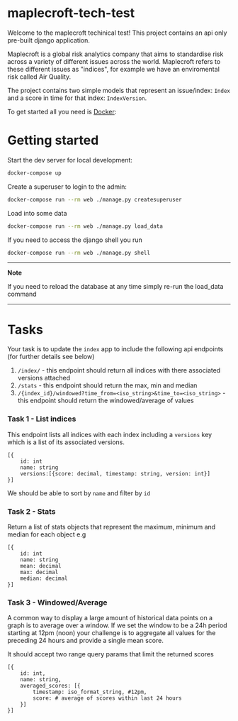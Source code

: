 # maplecroft-tech-test

Welcome to the maplecroft techinical test! This project contains an api only pre-built django application.

Maplecroft is a global risk analytics company that aims to standardise risk across a variety of different issues across the world.
Maplecroft refers to these different issues as "indices", for example we have an enviromental risk called Air Quality. 

The project contains two simple models that represent an issue/index: `Index` and a score in time for that index: `IndexVersion`.

To get started all you need is [Docker](https://docs.docker.com/):

# Getting started

Start the dev server for local development:

```bash
docker-compose up
```

Create a superuser to login to the admin:

```bash
docker-compose run --rm web ./manage.py createsuperuser
```

Load into some data

```bash
docker-compose run --rm web ./manage.py load_data
```

If you need to access the django shell you run 

```bash
docker-compose run --rm web ./manage.py shell
```

---
**Note**

If you need to reload the database at any time simply re-run the load_data command

---


# Tasks

Your task is to update the `index` app to include the following api endpoints (for further details see below) 

1. `/index/` - this endpoint should return all indices with there associated versions attached
2. `/stats` - this endpoint should return the max, min and median
3. `/{index_id}/windowed?time_from=<iso_string>&time_to=<iso_string>` - this endpoint should return the windowed/average of values

### Task 1 - List indices
This endpoint lists all indices with each index including a `versions` key which is a list
of its associated versions.

```
[{
    id: int
    name: string
    versions:[{score: decimal, timestamp: string, version: int}] 
}]

```

We should be able to sort by `name` and filter by `id`


### Task 2 - Stats
Return a list of stats objects that represent the maximum, minimum and median for each object e.g

```
[{
    id: int
    name: string
    mean: decimal
    max: decimal
    median: decimal
}]
```

### Task 3 - Windowed/Average
A common way to display a large amount of historical data points on a graph is to average over a window.
If we set the window to be a 24h period starting at 12pm (noon) your challenge is to aggregate all values
for the preceding 24 hours and provide a single mean score.

It should accept two range query params that limit the returned scores

```
[{
    id: int,
    name: string,
    averaged_scores: [{
        timestamp: iso_format_string, #12pm,
        score: # average of scores within last 24 hours        
    }]
}]
```


